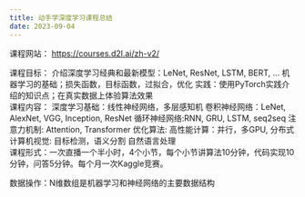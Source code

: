 ```yaml
---
title: 动手学深度学习课程总结
date: 2023-09-04
---
```


课程网站： https://courses.d2l.ai/zh-v2/

课程目标：
介绍深度学习经典和最新模型：LeNet, ResNet, LSTM, BERT, ...
机器学习的基础；损失函数，目标函数，过拟合，优化
实践：使用PyTorch实践介绍的知识点；在真实数据上体验算法效果  
课程内容：
深度学习基础：线性神经网络，多层感知机
卷积神经网络：LeNet, AlexNet, VGG, Inception, ResNet
循环神经网络:RNN, GRU, LSTM, seq2seq
注意力机制: Attention, Transformer
优化算法: 
高性能计算：并行，多GPU, 分布式
计算机视觉: 目标检测，语义分割
自然语言处理  
课程形式：一次直播一个半小时，4个小节，每个小节讲算法10分钟，代码实现10分钟，问答5分钟。每个月一次Kaggle竞赛。 

数据操作：N维数组是机器学习和神经网络的主要数据结构
